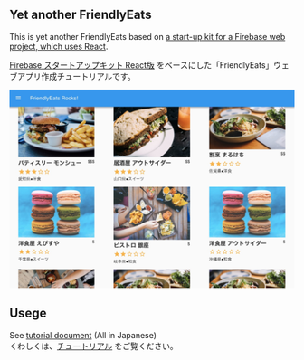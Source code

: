 ## Yet another FriendlyEats

This is yet another FriendlyEats based on [a start-up kit for a Firebase web project, which uses React](https://github.com/hideya/firebase-startup-kit).

[Firebase スタートアップキット React版](https://github.com/hideya/firebase-startup-kit) をベースにした「FriendlyEats」ウェブアプリ作成チュートリアルです。

![FriendlyEats](./public/img/sample.jpg "サンプル")

## Usege

See [tutorial document](https://isamu.github.io/FriendlyEats-React/) (All in Japanese)<br/>
くわしくは、[チュートリアル](https://isamu.github.io/FriendlyEats-React/) をご覧ください。
